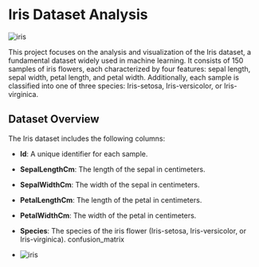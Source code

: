 

# Iris Dataset Analysis

![iris](https://github.com/user-attachments/assets/efddf737-0e1d-419e-bb51-b249f96443c3)

This project focuses on the analysis and visualization of the Iris dataset, a fundamental dataset widely used in machine learning. It consists of 150 samples of iris flowers, each characterized by four features: sepal length, sepal width, petal length, and petal width. Additionally, each sample is classified into one of three species: Iris-setosa, Iris-versicolor, or Iris-virginica.


## Dataset Overview

The Iris dataset includes the following columns:

- **Id**: A unique identifier for each sample.
- **SepalLengthCm**: The length of the sepal in centimeters.
- **SepalWidthCm**: The width of the sepal in centimeters.
- **PetalLengthCm**: The length of the petal in centimeters.
- **PetalWidthCm**: The width of the petal in centimeters.
- **Species**: The species of the iris flower (Iris-setosa, Iris-versicolor, or Iris-virginica).
confusion_matrix

- ![iris](https://github.com/user-attachments/assets/3afa9860-1fa9-4cfc-9aba-cbc964a16831)


